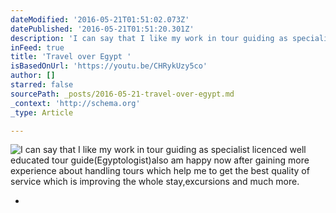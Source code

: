 ```yaml
---
dateModified: '2016-05-21T01:51:02.073Z'
datePublished: '2016-05-21T01:51:20.301Z'
description: 'I can say that I like my work in tour guiding as specialist licenced well educated tour guide(Egyptologist)also am happy now after gaining more experience about handling tours which help me to get the best quality of service which is improving the whole stay,excursions and much more. '
inFeed: true
title: 'Travel over Egypt '
isBasedOnUrl: 'https://youtu.be/CHRykUzy5co'
author: []
starred: false
sourcePath: _posts/2016-05-21-travel-over-egypt.md
_context: 'http://schema.org'
_type: Article

---
```

![I can say that I like my work in tour guiding as specialist licenced well educated tour guide(Egyptologist)also am happy now after gaining more experience about handling tours which help me to get the best quality of service which is improving the whole stay,excursions and much more. ](https://the-grid-user-content.s3-us-west-2.amazonaws.com/b92c88fb-528f-42e8-a5a9-cea878d7cde0.jpg)

*
